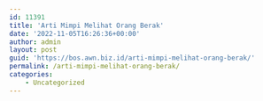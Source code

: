 ```yaml
---
id: 11391
title: 'Arti Mimpi Melihat Orang Berak'
date: '2022-11-05T16:26:36+00:00'
author: admin
layout: post
guid: 'https://bos.awn.biz.id/arti-mimpi-melihat-orang-berak/'
permalink: /arti-mimpi-melihat-orang-berak/
categories:
    - Uncategorized
---
```



